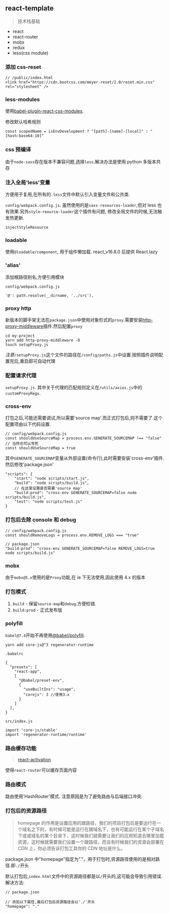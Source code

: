 ## react-template

> 技术栈基础

- react
- react-router
- mobx
- redux
- less(css module)

### 添加 css-reset

```
// /public/index.html
<link href="https://cdn.bootcss.com/meyer-reset/2.0/reset.min.css" rel="stylesheet" />
```

### less-modules

使用[babel-plugin-react-css-modules](https://github.com/gajus/babel-plugin-react-css-modules).

修改默认哈希规则

```
const scopedName = isEnvDevelopment ? "[path]-[name]-[local]" : "[hash:base64:10]"
```

### css 预编译

由于`node-sass`存在版本不兼容问题,选择`less`.解决办法是使用 python 多版本共存

### 注入全局'less'变量

方便用于复用,在所有的`.less`文件中默认引入变量文件和公共类.

`config/webpack.config.js`. 虽然使用的是`sass-resources-loader`,但对 less 也有效果.另外`style-reource-loader`这个插件有问题, 修改全局文件的时候,无法触发热更新.

```
injectStyleResource
```

### loadable

使用`@loadable/component`, 用于组件懒加载. react_v16.8.0 后提供 React.lazy

### 'alias'

添加根路径别名,方便引用模块

`config/webpack.config.js`

```
'@': path.resolve(__dirname, '../src'),
```

### proxy http

新版本的脚手架无法在`package.json`中使用对象形式的`proxy`.需要安装[http-proxy-middleware](https://www.npmjs.com/package/http-proxy-middleware)插件.然后配置`proxy`

```
cd my-project
yarn add http-proxy-middleware -D
touch setupProxy.js
```

_注意_`/setupProxy.js`这个文件的路径在`/config/paths.js`中设置.按照插件说明配置完后,重启即可自动代理

### 配置请求代理

`setupProxy.js`. 其中关于代理的匹配规则定义在`/utils/axios.js`中的`customProxyRegx`.

### cross-env

打包之后,可能还需要调试,所以需要'source map'.而正式打包后,则不需要了.这个配置项由以下代码设置.

```
// config/webpack.config.js
const shouldUseSourceMap = process.env.GENERATE_SOURCEMAP !== "false"
// 当然也可以写死
const shouldUseSourceMap = true
```

其中`GENERATE_SOURCEMAP`变量从外部设置(命令行),此时需要安装'cross-env'插件.然后修改'package.json'

```
"scripts": {
    "start": "node scripts/start.js",
    "build": "node scripts/build.js",
    // 在这里设置是否需要'source map'
    "build:prod": "cross-env GENERATE_SOURCEMAP=false node scripts/build.js",
    "test": "node scripts/test.js"
}
```

### 打包后去除 console 和 debug

```
// config/webpack.config.js
const shouldRemoveLogs = process.env.REMOVE_LOGS === "true"

// package.json
"build:prod": "cross-env GENERATE_SOURCEMAP=false REMOVE_LOGS=true node scripts/build.js"
```

### mobx

由于`mobx@5.x`使用的是`Proxy`功能,在 ie 下无法使用,因此使用 4.x 的版本

### 打包模式

1. `build` - 保留`source-map`和`debug`.方便检错.
2. `build:prod` - 正式发布版

### polyfill

`babel@7.4`开始不再使用[@babel/polyfill](https://babeljs.io/docs/en/v7-migration#remove-proposal-polyfills-in-babel-polyfill-https-githubcom-babel-babel-issues-8416).

```
yarn add core-js@^3 regenerator-runtime
```

`.babelrc`

```
{
  "presets": [
    "react-app",
    [
      "@babel/preset-env",
      {
        "useBuiltIns": "usage",
        "corejs": 3 //使用3.x
      }
    ]
  ], 
}
```

`src/index.js`

```
import 'core-js/stable'
import 'regenerator-runtime/runtime'
```

### 路由缓存功能

> [react-activation](https://github.com/CJY0208/react-activation/blob/HEAD/README_CN.md)

使得`react-router`可以缓存页面内容

### 路由模式

路由使用'HashRouter'模式. 注意原因是为了避免路由与后端接口冲突.

### 打包后的资源路径

> homepage 的作用是设置应用的跟路径，我们的项目打包后是要运行在一个域名之下的，有时候可能是运行在跟域名下，也有可能运行在某个子域名下或或域名的某个目录下，这时候我们就需要让我们的应用知道去哪里加载资源，这时候就需要我们设置一个跟路径，而且有时候我们的资源会部署在 CDN 上，你必须告诉打包工具你的 CDN 地址是什么。

package.json 中"homepage"指定为"."，用于打包时,资源路径使用的是相对路径.即`./`开头

默认打包后,`index.html`文件中的资源路径都是以`/`开头的,这可能会导致引用错误.解决方法:

```
// package.json

// 添加以下属性,最后打包后资源路径会以'./'开头
"homepage": "."
```
